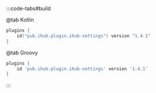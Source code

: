 :::code-tabs#build

@tab Kotlin

```kotlin
plugins {
    id("pub.ihub.plugin.ihub-settings") version "1.4.1"
}
```

@tab Groovy

```groovy
plugins {
    id 'pub.ihub.plugin.ihub-settings' version '1.4.1'
}
```

:::